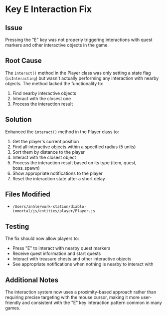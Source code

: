 # Key E Interaction Fix

## Issue
Pressing the "E" key was not properly triggering interactions with quest markers and other interactive objects in the game.

## Root Cause
The `interact()` method in the Player class was only setting a state flag (`isInteracting`) but wasn't actually performing any interaction with nearby objects. The method lacked the functionality to:

1. Find nearby interactive objects
2. Interact with the closest one
3. Process the interaction result

## Solution
Enhanced the `interact()` method in the Player class to:

1. Get the player's current position
2. Find all interactive objects within a specified radius (5 units)
3. Sort them by distance to the player
4. Interact with the closest object
5. Process the interaction result based on its type (item, quest, boss_spawn)
6. Show appropriate notifications to the player
7. Reset the interaction state after a short delay

## Files Modified
- `/Users/anhle/work-station/diablo-immortal/js/entities/player/Player.js`

## Testing
The fix should now allow players to:
- Press "E" to interact with nearby quest markers
- Receive quest information and start quests
- Interact with treasure chests and other interactive objects
- See appropriate notifications when nothing is nearby to interact with

## Additional Notes
The interaction system now uses a proximity-based approach rather than requiring precise targeting with the mouse cursor, making it more user-friendly and consistent with the "E" key interaction pattern common in many games.